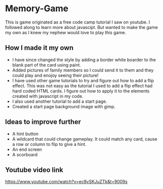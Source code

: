 # Memory-Game
This is game originated as a free code camp tutorial I saw on youtube. 
I followed along to learn more about javascipt.
But wanted to make the game my own as I knew my nephew would love to play this game.

## How I made it my own
* I have since changed the style by adding a border white boarder to the blank part of the card using paint.
* Added pictures of family members so I could send it to them and they could play and enojoy seeing their picture!
* I have used other game tutorials to try and figure out how to add a flip effect. This was not easy as the tutorial I used to add a flip effect had hard coded HTML cards. I figure out how to apply it to the elements created with javascript in my code.
* I also used another tutorial to add a start page.
* Created a start page background image with gimp.

## Ideas to improve further
* A hint button
* A wildcard that could change gameplay. It could match any card, cause a row or column to flip to give a hint.
* An end screen
* A scorboard

## Youtube video link 
https://www.youtube.com/watch?v=ec8vSKJuZTk&t=9009s